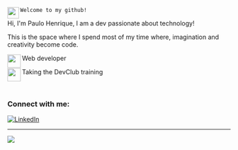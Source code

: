 ```Welcome to my github!```<img align="left" width="26px" src="https://em-content.zobj.net/source/apple/51/smiling-face-with-open-mouth-and-tightly-closed-eyes_1f606.png"/>

 
Hi, I'm Paulo Henrique, I am a dev passionate about technology!

This is the space where I spend most of my time where, imagination and creativity become code.

<img align="left" width="30px" src="https://em-content.zobj.net/source/apple/129/male-technologist-type-4_1f468-1f3fd-200d-1f4bb.png"/>Web developer

<img align="left" width="30px" src="https://yt3.googleusercontent.com/mc1MPwCGHyMq-ck-2mRB020qAWCtvZNId8tCGsPM9SkFdSCkHYLh5f0G-n04nGhdvXUd7Hj-iw=s900-c-k-c0x00ffffff-no-rj"/>Taking the DevClub training
 
<br>

### Connect with me:

<p align="left">
 <a href="https://www.linkedin.com/in/paulohenrim/">
  <img  alt="LinkedIn" src="https://skillicons.dev/icons?i=linkedin" />
 </a>
</p>
<hr> 
</hr>

<p align="left">
  <a href="https://skillicons.dev">
    <img src="https://skillicons.dev/icons?i=html,css,js,ts,react,nodejs" /> 
  </a>
</p>


